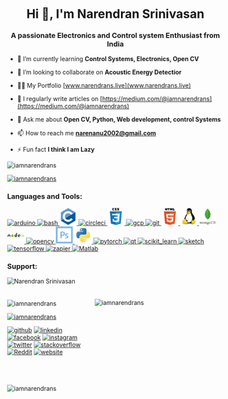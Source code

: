   <h1 align="center">Hi 👋, I'm Narendran Srinivasan</h1>
<h3 align="center">A passionate Electronics and Control system Enthusiast from India</h3>


- 🌱 I’m currently learning **Control Systems, Electronics, Open CV**

- 👯 I’m looking to collaborate on **Acoustic Energy Detectior**

- 👨‍💻 My Portfolio [www.narendrans.live](www.narendrans.live)

- 📝 I regularly write articles on [https://medium.com/@iamnarendrans](https://medium.com/@iamnarendrans)

- 💬 Ask me about **Open CV, Python, Web development, control Systems**

- 📫 How to reach me **narenanu2002@gmail.com**

- ⚡ Fun fact **I think I am Lazy**

<p align="left"> <img src="https://komarev.com/ghpvc/?username=iamnarendrans&label=Profile%20views&color=0e75b6&style=flat" alt="iamnarendrans" /> </p>

<p align="left"> <a href="https://github.com/ryo-ma/github-profile-trophy"><img src="https://github-profile-trophy.vercel.app/?username=iamnarendrans" alt="iamnarendrans" /></a> </p>

 


<h3 align="left">Languages and Tools:</h3>
<p align="left"> <a href="https://www.arduino.cc/" target="_blank"> <img src="https://cdn.worldvectorlogo.com/logos/arduino-1.svg" alt="arduino" width="40" height="40"/>
</a> <a href="https://www.gnu.org/software/bash/" target="_blank"> <img src="https://www.vectorlogo.zone/logos/gnu_bash/gnu_bash-icon.svg" alt="bash" width="40" height="40"/> </a> <a href="https://www.cprogramming.com/" target="_blank"> <img src="https://raw.githubusercontent.com/devicons/devicon/master/icons/c/c-original.svg" alt="c" width="40" height="40"/> </a> <a href="https://circleci.com" target="_blank"> <img src="https://www.vectorlogo.zone/logos/circleci/circleci-icon.svg" alt="circleci" width="40" height="40"/> </a> <a href="https://www.w3schools.com/css/" target="_blank"> <img src="https://raw.githubusercontent.com/devicons/devicon/master/icons/css3/css3-original-wordmark.svg" alt="css3" width="40" height="40"/> </a> <a href="https://cloud.google.com" target="_blank"> <img src="https://www.vectorlogo.zone/logos/google_cloud/google_cloud-icon.svg" alt="gcp" width="40" height="40"/> </a> <a href="https://git-scm.com/" target="_blank"> <img src="https://www.vectorlogo.zone/logos/git-scm/git-scm-icon.svg" alt="git" width="40" height="40"/> </a> <a href="https://www.w3.org/html/" target="_blank"> <img src="https://raw.githubusercontent.com/devicons/devicon/master/icons/html5/html5-original-wordmark.svg" alt="html5" width="40" height="40"/> </a> <a href="https://www.linux.org/" target="_blank"> <img src="https://raw.githubusercontent.com/devicons/devicon/master/icons/linux/linux-original.svg" alt="linux" width="40" height="40"/> </a> <a href="https://www.mongodb.com/" target="_blank"> <img src="https://raw.githubusercontent.com/devicons/devicon/master/icons/mongodb/mongodb-original-wordmark.svg" alt="mongodb" width="40" height="40"/> </a> <a href="https://nodejs.org" target="_blank"> <img src="https://raw.githubusercontent.com/devicons/devicon/master/icons/nodejs/nodejs-original-wordmark.svg" alt="nodejs" width="40" height="40"/> </a> <a href="https://opencv.org/" target="_blank"> <img src="https://www.vectorlogo.zone/logos/opencv/opencv-icon.svg" alt="opencv" width="40" height="40"/> </a> <a href="https://www.photoshop.com/en" target="_blank"> <img src="https://raw.githubusercontent.com/devicons/devicon/master/icons/photoshop/photoshop-line.svg" alt="photoshop" width="40" height="40"/> </a> <a href="https://www.python.org" target="_blank"> <img src="https://raw.githubusercontent.com/devicons/devicon/master/icons/python/python-original.svg" alt="python" width="40" height="40"/> </a> <a href="https://pytorch.org/" target="_blank"> <img src="https://www.vectorlogo.zone/logos/pytorch/pytorch-icon.svg" alt="pytorch" width="40" height="40"/> </a> <a href="https://www.qt.io/" target="_blank"> <img src="https://upload.wikimedia.org/wikipedia/commons/0/0b/Qt_logo_2016.svg" alt="qt" width="40" height="40"/> </a> <a href="https://scikit-learn.org/" target="_blank"> <img src="https://upload.wikimedia.org/wikipedia/commons/0/05/Scikit_learn_logo_small.svg" alt="scikit_learn" width="40" height="40"/> </a> <a href="https://www.sketch.com/" target="_blank"> <img src="https://www.vectorlogo.zone/logos/sketchapp/sketchapp-icon.svg" alt="sketch" width="40" height="40"/> </a> <a href="https://www.tensorflow.org" target="_blank"> <img src="https://www.vectorlogo.zone/logos/tensorflow/tensorflow-icon.svg" alt="tensorflow" width="40" height="40"/> </a> <a href="https://zapier.com" target="_blank"> <img src="https://www.vectorlogo.zone/logos/zapier/zapier-icon.svg" alt="zapier" width="40" height="40"/> <img src="https://seeklogo.com/images/M/matlab-logo-AE6C96A5DD-seeklogo.com.png" alt="Matlab" width="40" heitht="40"/> </a> </p>

<h3 align="left">Support:</h3>
<p><a href="https://www.buymeacoffee.com/Narendran Srinivasan"> <img align="left" src="https://cdn.buymeacoffee.com/buttons/v2/default-yellow.png" height="50" width="210" alt="Narendran Srinivasan" /></a></p><br><br>







<p><img align="right"width="300" height="200"src="https://github-readme-stats.vercel.app/api/top-langs?username=iamnarendrans&show_icons=true&locale=en&layout=compact" alt="iamnarendrans" /></p>

<p><img align="left" width="350" height="200"src="https://github-readme-stats.vercel.app/api?username=iamnarendrans&show_icons=true&locale=en" alt="iamnarendrans" /></p>

<p><img align="center" width="350" height="200" src="https://github-readme-streak-stats.herokuapp.com/?user=iamnarendrans&" alt="iamnarendrans" /></p>


<p align="left"> <a href="https://twitter.com/iamnarendrans" target="blank"><img src="https://img.shields.io/twitter/follow/iamnarendrans?logo=twitter&style=for-the-badge" alt="iamnarendrans" /></a> </p>


[<img src='https://cdn.jsdelivr.net/npm/simple-icons@3.0.1/icons/github.svg' alt='github' height='40'>](https://github.com/iamnarendrans)  [<img src='https://cdn.jsdelivr.net/npm/simple-icons@3.0.1/icons/linkedin.svg' alt='linkedin' height='40'>](https://www.linkedin.com/in/iamnarendrans/)  [<img src='https://cdn.jsdelivr.net/npm/simple-icons@3.0.1/icons/facebook.svg' alt='facebook' height='40'>](https://www.facebook.com/kiddypotter)  [<img src='https://cdn.jsdelivr.net/npm/simple-icons@3.0.1/icons/instagram.svg' alt='instagram' height='40'>](https://www.instagram.com/kiddypotter/)  [<img src='https://cdn.jsdelivr.net/npm/simple-icons@3.0.1/icons/twitter.svg' alt='twitter' height='40'>](https://twitter.com/iamnarendrans)  [<img src='https://cdn.jsdelivr.net/npm/simple-icons@3.0.1/icons/stackoverflow.svg' alt='stackoverflow' height='40'>](https://stackoverflow.com/users/15375153)  [<img src='https://cdn.jsdelivr.net/npm/simple-icons@3.0.1/icons/reddit.svg' alt='Reddit' height='40'>](https://www.reddit.com/user/iamnarendrans)  [<img src='https://cdn.jsdelivr.net/npm/simple-icons@3.0.1/icons/icloud.svg' alt='website' height='40'>](www.narendrans.live) 

